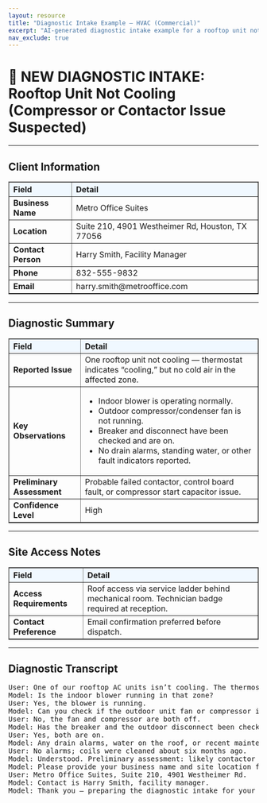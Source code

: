 ```yaml
---
layout: resource
title: "Diagnostic Intake Example – HVAC (Commercial)"
excerpt: "AI-generated diagnostic intake example for a rooftop unit not cooling in an office suite — showing structured intake, assessment, and transcript."
nav_exclude: true
---
```


# 📧 NEW DIAGNOSTIC INTAKE: Rooftop Unit Not Cooling (Compressor or Contactor Issue Suspected)

---

## Client Information

<table border="1" cellpadding="8" cellspacing="0" style="border-collapse: collapse; width: 100%;">
  <tr style="background-color: #f0f8ff;">
    <th style="text-align: left;">Field</th>
    <th style="text-align: left;">Detail</th>
  </tr>
  <tr><td><strong>Business Name</strong></td><td>Metro Office Suites</td></tr>
  <tr><td><strong>Location</strong></td><td>Suite 210, 4901 Westheimer Rd, Houston, TX 77056</td></tr>
  <tr><td><strong>Contact Person</strong></td><td>Harry Smith, Facility Manager</td></tr>
  <tr><td><strong>Phone</strong></td><td>832-555-9832</td></tr>
  <tr><td><strong>Email</strong></td><td>harry.smith@metrooffice.com</td></tr>
</table>

---

## Diagnostic Summary

<table border="1" cellpadding="8" cellspacing="0" style="border-collapse: collapse; width: 100%;">
  <tr style="background-color: #f0f8ff;">
    <th style="text-align: left;">Field</th>
    <th style="text-align: left;">Detail</th>
  </tr>
  <tr><td><strong>Reported Issue</strong></td><td>One rooftop unit not cooling — thermostat indicates “cooling,” but no cold air in the affected zone.</td></tr>
  <tr><td><strong>Key Observations</strong></td><td>
    <ul>
      <li>Indoor blower is operating normally.</li>
      <li>Outdoor compressor/condenser fan is not running.</li>
      <li>Breaker and disconnect have been checked and are on.</li>
      <li>No drain alarms, standing water, or other fault indicators reported.</li>
    </ul>
  </td></tr>
  <tr><td><strong>Preliminary Assessment</strong></td><td>Probable failed contactor, control board fault, or compressor start capacitor issue.</td></tr>
  <tr><td><strong>Confidence Level</strong></td><td>High</td></tr>
</table>

---

## Site Access Notes

<table border="1" cellpadding="8" cellspacing="0" style="border-collapse: collapse; width: 100%;">
  <tr style="background-color: #f0f8ff;">
    <th style="text-align: left;">Field</th>
    <th style="text-align: left;">Detail</th>
  </tr>
  <tr><td><strong>Access Requirements</strong></td><td>Roof access via service ladder behind mechanical room. Technician badge required at reception.</td></tr>
  <tr><td><strong>Contact Preference</strong></td><td>Email confirmation preferred before dispatch.</td></tr>
</table>

---

## Diagnostic Transcript
<pre>
User: One of our rooftop AC units isn’t cooling. The thermostat shows “cooling,” but the zone is warm.
Model: Is the indoor blower running in that zone?
User: Yes, the blower is running.
Model: Can you check if the outdoor unit fan or compressor is operating?
User: No, the fan and compressor are both off.
Model: Has the breaker and the outdoor disconnect been checked?
User: Yes, both are on.
Model: Any drain alarms, water on the roof, or recent maintenance?
User: No alarms; coils were cleaned about six months ago.
Model: Understood. Preliminary assessment: likely contactor or control board failure, or a failed start capacitor.
Model: Please provide your business name and site location for the report.
User: Metro Office Suites, Suite 210, 4901 Westheimer Rd.
Model: Contact is Harry Smith, facility manager.
Model: Thank you — preparing the diagnostic intake for your service contractor. Goodbye.
</pre>

